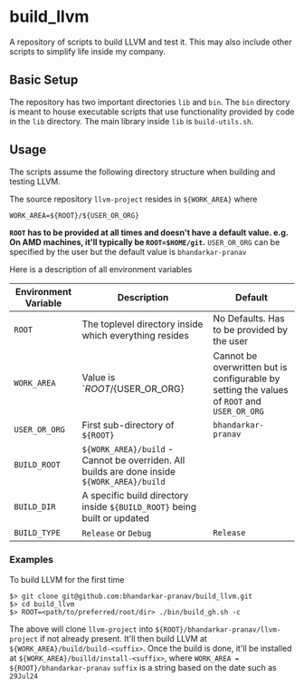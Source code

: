 # build_llvm

A repository of scripts to build LLVM and test it. This may also include
other scripts to simplify life inside my company.

## Basic Setup

The repository has two important directories `lib` and `bin`. The `bin` directory is meant to
house executable scripts that use functionality provided by code in the `lib` directory. The
main library inside `lib` is `build-utils.sh`.

## Usage
The scripts assume the following directory structure when building and testing LLVM.

The source repository `llvm-project` resides in `${WORK_AREA}` where

 `WORK_AREA=${ROOT}/${USER_OR_ORG}`

**`ROOT` has to be provided at all times and doesn't have a default value. e.g. On
 AMD machines, it'll typically be `ROOT=$HOME/git`.**
 `USER_OR_ORG` can be specified by the user but the default value is `bhandarkar-pranav`


 Here is a description of all environment variables


| Environment Variable | Description | Default |
| ---------------------|-------------|--------- |
| `ROOT`  | The toplevel directory inside which everything resides | No Defaults. Has to be provided by the user |
| `WORK_AREA` | Value is `${ROOT}/${USER_OR_ORG} | Cannot be overwritten but is configurable by setting the values of `ROOT` and `USER_OR_ORG` |
| `USER_OR_ORG` | First sub-directory of `${ROOT}` | `bhandarkar-pranav` |
| `BUILD_ROOT` | `${WORK_AREA}/build` - Cannot be overriden. All builds are done inside `${WORK_AREA}/build` |  |
| `BUILD_DIR`  |  A specific build directory inside `${BUILD_ROOT}` being built or updated | |
| `BUILD_TYPE` | `Release` or `Debug` | `Release` |

### Examples

To build LLVM for the first time
```
$> git clone git@github.com:bhandarkar-pranav/build_llvm.git
$> cd build_llvm
$> ROOT=<path/to/preferred/root/dir> ./bin/build_gh.sh -c
```

The above will clone ``llvm-project`` into `${ROOT}/bhandarkar-pranav/llvm-project` if not already present. It'll then build LLVM at `${WORK_AREA}/build/build-<suffix>`.
Once the build is done, it'll be installed at `${WORK_AREA}/builld/install-<suffix>`, where
`WORK_AREA = ${ROOT}/bhandarkar-pranav`
`suffix` is a string based on the date such as `29Jul24`
